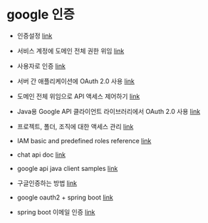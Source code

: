 # google 인증

- 인증설정 [link](https://developers.google.com/workspace/guides/auth-overview?hl=ko)

- 서비스 계정에 도메인 전체 권한 위임 [link](https://developers.google.com/identity/protocols/oauth2/service-account?hl=ko#delegatingauthority)

- 사용자로 인증 [link](https://developers.google.com/workspace/chat/authenticate-authorize-chat-user?hl=ko)

- 서버 간 애플리케이션에 OAuth 2.0 사용 [link](https://developers.google.com/identity/protocols/oauth2/service-account?hl=ko#creatinganaccount)

- 도메인 전체 위임으로 API 액세스 제어하기 [link](https://support.google.com/a/answer/162106?hl=ko#zippy=%2C%ED%81%B4%EB%9D%BC%EC%9D%B4%EC%96%B8%ED%8A%B8%EC%97%90-%EB%8F%84%EB%A9%94%EC%9D%B8-%EC%A0%84%EC%B2%B4-%EC%9C%84%EC%9E%84-%EC%84%A4%EC%A0%95%ED%95%98%EA%B8%B0)

- Java용 Google API 클라이언트 라이브러리에서 OAuth 2.0 사용 [link](https://developers.google.com/api-client-library/java/google-api-java-client/oauth2?hl=ko)

- 프로젝트, 폴더, 조직에 대한 액세스 관리 [link](https://cloud.google.com/iam/docs/granting-changing-revoking-access?hl=ko#console)

- IAM basic and predefined roles reference [link](https://cloud.google.com/iam/docs/understanding-roles#chat-roles)

- chat api doc [link](https://developers.google.com/resources/api-libraries/documentation/chat/v1/java/latest/)

- google api java client samples [link](https://github.com/google/google-api-java-client-samples)

- 구글인증하는 방법 [link](https://cloud.google.com/docs/authentication/?hl=ko)

- google oauth2 + spring boot [link](https://dev-annals.tistory.com/60)

- spring boot 이메일 인증 [link](https://dev-annals.tistory.com/68)
